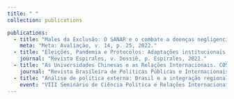 ```yaml
---
title: " "
collection: publications

publications:
  - title: "Males da Exclusão: O SANAR e o combate a doenças negligenciadas em Pernambuco. SILVA JÚNIOR, J. A.; AVELINO, Breno; BATISTA, Danillo Rafael (2022)."
    meta: "Meta: Avaliação, v. 14, p. 25, 2022."
  - title: "Eleições, Pandemia e Protocolos: Adaptações institucionais para as eleições presidenciais da Bolívia e do Equador em tempos de covid-19. BATISTA, Danillo; PIRES DE LIMA, Bruna (2021)"
    journal: "Revista Espirales, v. Dossiê, p. Espirales, 2021."  
  - title: "As Universidades Chinesas e as Relações Internacionais. COSTA LIMA, Marcos; BARBOSA, Victor; ALBUQUERQUE, Tatiane; BATISTA, Danillo Rafael (2020)"
    journal: "Revista Brasileira de Políticas Públicas e Internacionais, v. 5, p. 5-24, 2020."
  - title: "Análise de política externa: Brasil e a integração regional no âmbito do Mercosul. BATISTA, Danillo Rafael (2019)"
    event: "VIII Seminário de Ciência Política e Relações Internacionais da UFPE."
---
```

